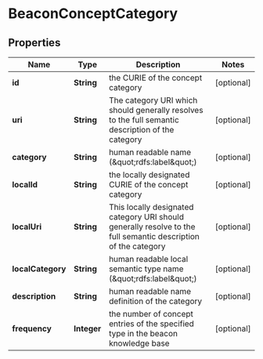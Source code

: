 
# BeaconConceptCategory

## Properties
Name | Type | Description | Notes
------------ | ------------- | ------------- | -------------
**id** | **String** | the CURIE of the concept category |  [optional]
**uri** | **String** | The category URI which should generally resolves to  the full semantic description of the category |  [optional]
**category** | **String** | human readable name (\&quot;rdfs:label\&quot;) |  [optional]
**localId** | **String** | the locally designated CURIE of the concept category |  [optional]
**localUri** | **String** | This locally designated category URI should generally resolve to the full semantic description of the category |  [optional]
**localCategory** | **String** | human readable local semantic type name (\&quot;rdfs:label\&quot;) |  [optional]
**description** | **String** | human readable name definition of the category |  [optional]
**frequency** | **Integer** | the number of concept entries of the specified type in the beacon knowledge base |  [optional]



